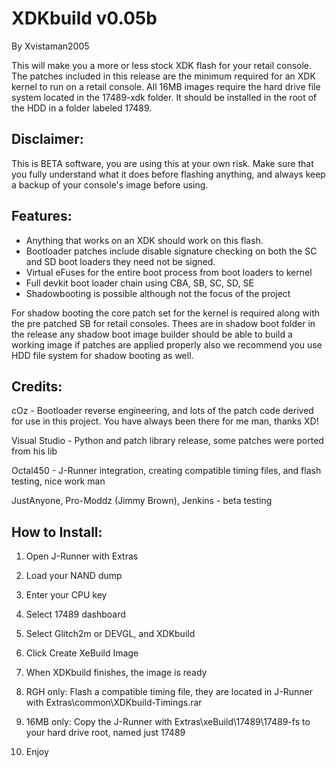 # XDKbuild v0.05b
By Xvistaman2005

This will make you a more or less stock XDK flash for your retail console. The patches included in this release are the minimum required for an XDK kernel to run on a retail console.  All 16MB images require the hard drive file system located in the 17489-xdk folder. It should be installed in the root of the HDD in a folder labeled 17489.

## Disclaimer:

This is BETA software, you are using this at your own risk. Make sure that you fully understand what it does before flashing anything, and always keep a backup of your console's image before using.

## Features:

- Anything that works on an XDK should work on this flash.
- Bootloader patches include disable signature checking on both the SC and SD boot loaders they need not be signed.
- Virtual eFuses for the entire boot process from boot loaders to kernel
- Full devkit boot loader chain using CBA, SB, SC, SD, SE
- Shadowbooting is possible although not the focus of the project

For shadow booting the core patch set for the kernel is required along with the pre patched SB for retail consoles. Thees are in shadow boot folder in the release any shadow boot image builder should be able to build a working image if patches are applied properly also we recommend you use HDD file system for shadow booting as well.

## Credits:

cOz -  Bootloader reverse engineering, and lots of the patch code derived for use in this project. You have always been there for me man, thanks XD!

Visual Studio - Python and patch library release, some patches were ported from his lib

Octal450 - J-Runner integration, creating compatible timing files, and flash testing, nice work man

JustAnyone, Pro-Moddz (Jimmy Brown), Jenkins - beta testing

## How to Install:

1) Open J-Runner with Extras

2) Load your NAND dump

3) Enter your CPU key

4) Select 17489 dashboard

5) Select Glitch2m or DEVGL, and XDKbuild

6) Click Create XeBuild Image

7) When XDKbuild finishes, the image is ready

8) RGH only: Flash a compatible timing file, they are located in J-Runner with Extras\common\XDKbuild-Timings.rar

9) 16MB only: Copy the J-Runner with Extras\xeBuild\17489\17489-fs to your hard drive root, named just 17489

10) Enjoy
